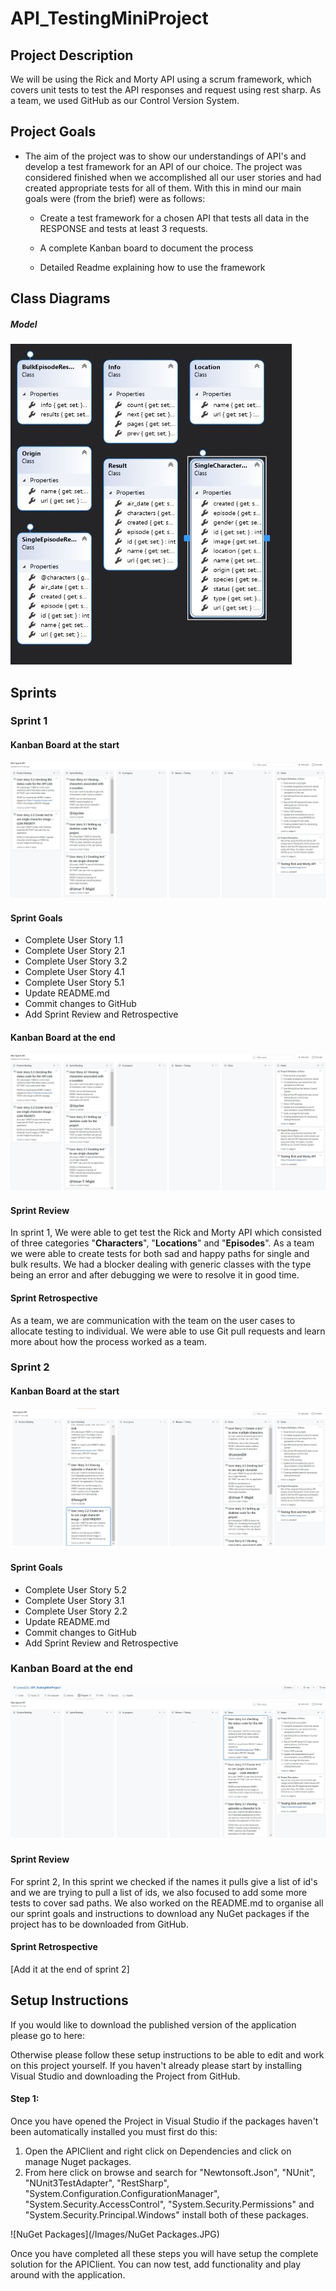 # API_TestingMiniProject

## Project Description

We will be using the Rick and Morty API using  a scrum framework, which covers unit tests to test the API responses and request using rest sharp. As a team, we used GitHub as our Control Version System.

## Project Goals

- The aim of the project was to show our understandings of API's and develop a test framework for an API of our choice. 
  The project was considered finished when we accomplished all our user stories and had created appropriate tests for all of them. With this in mind our main goals were (from the brief) were as follows:

  - Create a test framework for a chosen API that tests all data in the RESPONSE and tests at least 3 requests.

  - A complete Kanban board to document the process 

  - Detailed Readme explaining how to use the framework

## Class Diagrams

##### Model

![Model_Class_Diagram](/Images/Model_Class_Diagram.JPG)

## Sprints

### Sprint 1

#### Kanban Board at the start

![Sprint_One_Before](/Images/Sprint_One_Before.JPG)

#### Sprint Goals

- Complete User Story 1.1
- Complete User Story 2.1
- Complete User Story 3.2
- Complete User Story 4.1
- Complete User Story 5.1
- Update README.md
- Commit changes to GitHub
- Add Sprint Review and Retrospective

#### Kanban Board at the end

![Sprint_One_Before](/Images/Sprint_One_Before.JPG)

#### Sprint Review

In sprint 1, We were able to get test the Rick and Morty API which consisted of three categories "**Characters**", "**Locations**" and "**Episodes**". As a team we were able to create tests for both sad and happy paths for single and bulk results. We had a blocker dealing with generic classes with the type being an error and after debugging we were to resolve it in good time.

#### Sprint Retrospective

As a team, we are communication with the team on the user cases to allocate testing to individual. We were able to use Git pull requests and learn more about how the process worked as a team. 

### Sprint 2

#### Kanban Board at the start

![Sprint_Two_Before](/Images/Sprint_Two_Before.JPG)

#### Sprint Goals

- Complete User Story 5.2
- Complete User Story 3.1
- Complete User Story 2.2
- Update README.md
- Commit changes to GitHub
- Add Sprint Review and Retrospective

### Kanban Board at the end

![Sprint_Two_After](/Images/Sprint_Two_After.JPG)

#### Sprint Review

For sprint 2, In this sprint we checked if the names it pulls give a list of id's and we are trying to pull a list of ids, we also focused to add some more tests to cover sad paths. We also worked on the README.md to organise all our sprint goals and instructions to download any NuGet packages if the project has to be downloaded from GitHub.

#### Sprint Retrospective

[Add it at the end of sprint 2]

## Setup Instructions

If you would like to download the published version of the application please go to here:

Otherwise please follow these setup instructions to be able to edit and work on this project yourself. If you haven't already please start by installing Visual Studio and downloading the Project from GitHub.

#### Step 1:

Once you have opened the Project in Visual Studio if the packages haven't been automatically installed you must first do this:

1. Open the APIClient and right click on Dependencies and click on manage Nuget packages.
2. From here click on browse and search for "Newtonsoft.Json", "NUnit", "NUnit3TestAdapter", "RestSharp", "System.Configuration.ConfigurationManager", "System.Security.AccessControl", "System.Security.Permissions" and "System.Security.Principal.Windows" install both of these packages.

![NuGet Packages](/Images/NuGet Packages.JPG)

Once you have completed all these steps you will have setup the complete solution for the APIClient. You can now test, add functionality and play around with the application.
